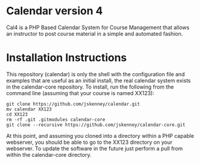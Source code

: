 # Calendar version 4
Cal4 is a PHP Based Calendar System for Course Management that allows an instructor to post course material in a simple and automated fashion.

# Installation Instructions
This repository (calendar) is only the shell with the configuration file and examples that are useful as an initial install, the real calendar system exists in the calendar-core repository.  To install, run the following from the command line (assuming that your course is named XX123):

```
git clone https://github.com/jskenney/calendar.git
mv calendar XX123
cd XX123
rm -rf .git .gitmodules calendar-core
git clone --recursive https://github.com/jskenney/calendar-core.git
```

At this point, and assuming you cloned into a directory within a PHP capable webserver, you should be able to go to the XX123 directory on your webserver.  To update the software in the future just perform a pull from within the calendar-core directory.
